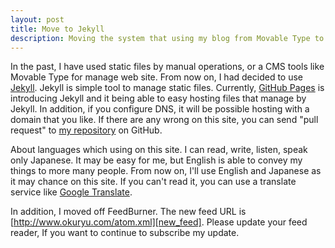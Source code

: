 ```yaml
---
layout: post
title: Move to Jekyll
description: Moving the system that using my blog from Movable Type to Jekyll.
---
```

In the past, I have used static files by manual operations, or a CMS tools like Movable Type for
manage web site. From now on, I had decided to use [Jekyll][jekyll]. Jekyll is simple tool to
manage static files. Currently, [GitHub Pages][github_pages] is introducing Jekyll and it being
able to easy hosting files that manage by Jekyll. In addition, if you configure DNS, it will be
possible hosting with a domain that you like. If there are any wrong on this site, you can send
"pull request" to [my repository][my_repository] on GitHub.

About languages which using on this site. I can read, write, listen, speak only Japanese. It may
be easy for me, but English is able to convey my things to more many people. From now on, I'll use
English and Japanese as it may chance on this site. If you can't read it, you can use a translate
service like [Google Translate][google_translate].

In addition, I moved off FeedBurner. The new feed URL is
[http://www.okuryu.com/atom.xml][new_feed]. Please update your feed reader, If you want to continue
to subscribe my update.

[jekyll]: http://jekyllrb.com/
[github_pages]: http://pages.github.com/
[my_repository]: https://github.com/okuryu/okuryu.github.com
[google_translate]: http://translate.google.com/
[new_feed]: http://www.okuryu.com/atom.xml
